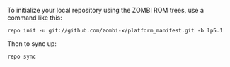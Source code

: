To initialize your local repository using the ZOMBI ROM trees, use a command like this:

    repo init -u git://github.com/zombi-x/platform_manifest.git -b lp5.1

Then to sync up:

    repo sync
